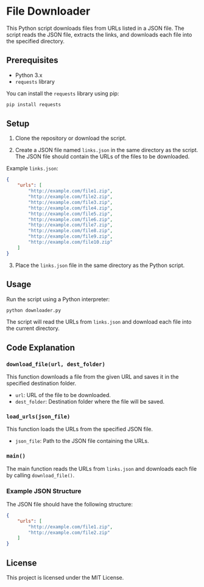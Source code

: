 
# File Downloader

This Python script downloads files from URLs listed in a JSON file. The script reads the JSON file, extracts the links, and downloads each file into the specified directory.

## Prerequisites

- Python 3.x
- `requests` library

You can install the `requests` library using pip:

```sh
pip install requests
```

## Setup

1. Clone the repository or download the script.

2. Create a JSON file named `links.json` in the same directory as the script. The JSON file should contain the URLs of the files to be downloaded.

Example `links.json`:
```json
{
    "urls": [
        "http://example.com/file1.zip",
        "http://example.com/file2.zip",
        "http://example.com/file3.zip",
        "http://example.com/file4.zip",
        "http://example.com/file5.zip",
        "http://example.com/file6.zip",
        "http://example.com/file7.zip",
        "http://example.com/file8.zip",
        "http://example.com/file9.zip",
        "http://example.com/file10.zip"
    ]
}
```

3. Place the `links.json` file in the same directory as the Python script.

## Usage

Run the script using a Python interpreter:

```sh
python downloader.py
```

The script will read the URLs from `links.json` and download each file into the current directory.

## Code Explanation

### `download_file(url, dest_folder)`

This function downloads a file from the given URL and saves it in the specified destination folder.

- `url`: URL of the file to be downloaded.
- `dest_folder`: Destination folder where the file will be saved.

### `load_urls(json_file)`

This function loads the URLs from the specified JSON file.

- `json_file`: Path to the JSON file containing the URLs.

### `main()`

The main function reads the URLs from `links.json` and downloads each file by calling `download_file()`.

### Example JSON Structure

The JSON file should have the following structure:

```json
{
    "urls": [
        "http://example.com/file1.zip",
        "http://example.com/file2.zip"
    ]
}
```

## License

This project is licensed under the MIT License.
